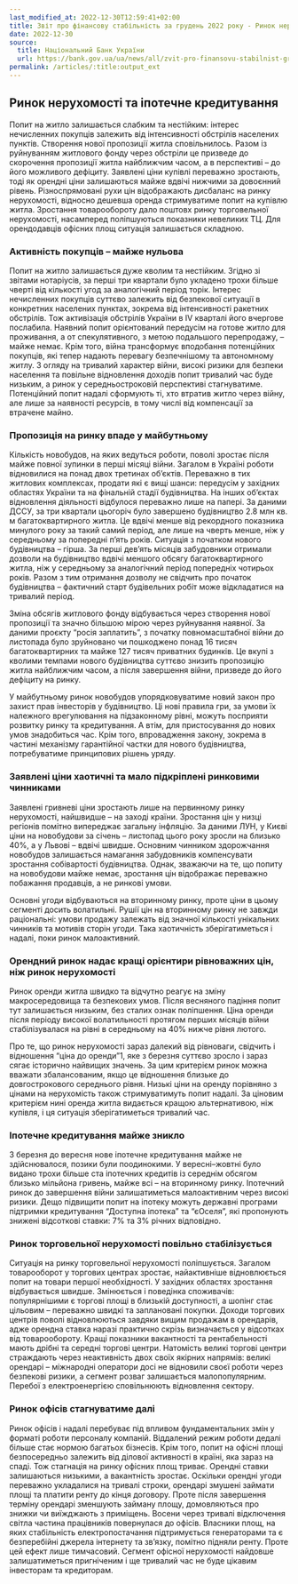 ```yaml
---
last_modified_at: 2022-12-30T12:59:41+02:00
title: Звіт про фінансову стабільність за грудень 2022 року - Ринок нерухомості та іпотечне кредитування
date: 2022-12-30
source:
  title: Національний Банк України
  url: https://bank.gov.ua/ua/news/all/zvit-pro-finansovu-stabilnist-gruden-2022-roku
permalink: /articles/:title:output_ext
---
```


## Ринок нерухомості та іпотечне кредитування

Попит на житло залишається слабким та нестійким: інтерес нечисленних покупців залежить від інтенсивності обстрілів населених пунктів. Створення нової пропозиції житла сповільнилось. Разом із руйнуванням житлового фонду через обстріли це призведе до скорочення пропозиції житла найближчим часом, а в перспективі – до його можливого дефіциту. Заявлені ціни купівлі переважно зростають, тоді як орендні ціни залишаються майже вдвічі нижчими за
довоєнний рівень. Різноспрямовані рухи цін відображають дисбаланс на ринку нерухомості, відносно дешевша оренда стримуватиме попит на купівлю житла. Зростання товарообороту дало поштовх ринку торговельної нерухомості, насамперед поліпшуються показники невеликих ТЦ. Для орендодавців офісних площ ситуація залишається складною.

### Активність покупців – майже нульова

Попит на житло залишається дуже кволим та нестійким. Згідно зі звітами нотаріусів, за перші три квартали було укладено трохи більше чверті від кількості угод за аналогічний період торік. Інтерес нечисленних покупців суттєво залежить від безпекової ситуації в конкретних населених пунктах, зокрема від інтенсивності ракетних обстрілів. Тож активізація обстрілів України в IV кварталі його вчергове послабила. Наявний попит орієнтований передусім на готове житло для проживання, а от спекулятивного, з метою подальшого перепродажу, – майже немає. Крім того, війна трансформує вподобання потенційних покупців, які тепер надають перевагу безпечнішому та автономному житлу. З огляду на тривалий характер війни, високі ризики для безпеки населення та повільне відновлення доходів попит тривалий час буде низьким, а ринок у середньостроковій перспективі стагнуватиме. Потенційний попит надалі сформують ті, хто втратив житло через війну, але лише за наявності ресурсів, в тому числі від компенсації за втрачене майно.

### Пропозиція на ринку впаде у майбутньому

Кількість новобудов, на яких ведуться роботи, поволі зростає після майже повної зупинки в перші місяці війни. Загалом в Україні роботи відновилися на понад двох третинах об’єктів. Переважно в тих житлових комплексах, продати які є вищі шанси: передусім у західних областях України та на фінальній стадії будівництва. На інших об’єктах відновлення діяльності відбулося переважно лише на папері. За даними ДССУ, за три квартали цьогоріч було завершено будівництво 2.8 млн кв. м багатоквартирного житла. Це вдвічі менше від рекордного показника минулого року за такий самий період, але лише на чверть менше, ніж у середньому за попередні п’ять років. Ситуація з початком нового будівництва – гірша. За перші дев’ять місяців забудовники отримали дозволи на будівництво вдвічі меншого обсягу багатоквартирного житла, ніж у середньому за аналогічний період попередніх чотирьох років. Разом з тим отримання дозволу не свідчить про початок будівництва – фактичний старт будівельних робіт може відкладатися на тривалий період.

Зміна обсягів житлового фонду відбувається через створення нової пропозиції та значно більшою мірою через руйнування наявної. За даними проєкту “росія заплатить”, з початку повномасштабної війни до листопада було зруйновано чи пошкоджено понад 16 тисяч багатоквартирних та майже 127 тисяч приватних будинків. Це вкупі з кволими темпами нового будівництва суттєво знизить пропозицію житла найближчим часом, а після завершення війни, призведе до його дефіциту на ринку.

У майбутньому ринок новобудов упорядковуватиме новий закон про захист прав інвесторів у будівництво. Ці нові правила гри, за умови їх належного врегулювання на підзаконному рівні, можуть посприяти розвитку ринку та кредитування. А втім, для пристосування до нових умов знадобиться час. Крім того, впровадження закону, зокрема в частині механізму гарантійної частки для нового будівництва, потребуватиме принципових рішень уряду.

### Заявлені ціни хаотичні та мало підкріплені ринковими чинниками

Заявлені гривневі ціни зростають лише на первинному ринку нерухомості, найшвидше – на заході країни. Зростання цін у низці регіонів помітно випереджає загальну інфляцію. За даними ЛУН, у Києві ціни на новобудови за січень – листопад цього року зросли на близько 40%, а у Львові – вдвічі швидше. Основним чинником здорожчання новобудов залишається намагання забудовників компенсувати зростання собівартості будівництва. Однак, зважаючи на те, що попиту на новобудови майже немає, зростання цін відображає переважно побажання продавців, а не ринкові умови.

Основні угоди відбуваються на вторинному ринку, проте ціни в цьому сегменті досить волатильні. Рушії цін на вторинному ринку не завжди раціональні: умови продажу залежать від значної кількості унікальних чинників та мотивів сторін угоди. Така хаотичність зберігатиметься і надалі, поки ринок малоактивний.

### Орендний ринок надає кращі орієнтири рівноважних цін, ніж ринок нерухомості

Ринок оренди житла швидко та відчутно реагує на зміну макросередовища та безпекових умов. Після весняного падіння попит тут залишається низьким, без сталих ознак поліпшення. Ціна оренди після періоду високої волатильності протягом перших місяців війни стабілізувалася на рівні в середньому на 40% нижче рівня лютого.

Про те, що ринок нерухомості зараз далекий від рівноваги, свідчить і відношення “ціна до оренди”1, яке з березня суттєво зросло і зараз сягає історично найвищих значень. За цим критерієм ринок можна вважати збалансованим, якщо це відношення близьке до довгострокового середнього рівня. Низькі ціни на оренду порівняно з цінами на нерухомість також стримуватимуть попит надалі. За ціновим критерієм нині оренда житла видається кращою альтернативою, ніж купівля, і ця ситуація зберігатиметься тривалий час.

### Іпотечне кредитування майже зникло

З березня до вересня нове іпотечне кредитування майже не здійснювалося, позики були поодинокими. У вересні–жовтні було видано трохи більше ста іпотечних кредитів із середнім обсягом близько мільйона гривень, майже всі – на вторинному ринку. Іпотечний ринок до завершення війни залишатиметься малоактивним через високі ризики. Дещо підвищити попит на іпотеку можуть державні програми підтримки кредитування “Доступна іпотека” та “єОселя”, які пропонують знижені відсоткові ставки: 7% та 3% річних відповідно.

### Ринок торговельної нерухомості повільно стабілізується

Ситуація на ринку торговельної нерухомості поліпшується. Загалом товарооборот у торгових центрах зростає, найактивніше відновлюється попит на товари першої необхідності. У західних областях зростання відбувається швидше. Змінюється і поведінка споживачів: популярнішими є торгові площі в близькій доступності, а шопінг стає цільовим – переважно швидкі та заплановані покупки. Доходи торгових центрів поволі відновлюються завдяки вищим продажам в орендарів, адже орендна ставка наразі практично скрізь визначається у відсотках від товарообороту. Кращі показники вакантності та рентабельності мають дрібні та середні торгові центри. Натомість великі торгові центри страждають через неактивність двох своїх якірних напрямів: великі орендарі – міжнародні оператори досі не відновили своєї роботи через безпекові ризики, а сегмент розваг залишається малопопулярним. Перебої з електроенергією сповільнюють відновлення сектору.

### Ринок офісів стагнуватиме далі

Ринок офісів і надалі перебуває під впливом фундаментальних змін у форматі роботи персоналу компаній. Віддалений режим роботи дедалі більше стає нормою багатьох бізнесів. Крім того, попит на офісні площі безпосередньо залежить від ділової активності в країні, яка зараз на спаді. Тож стагнація на ринку офісних площ триває. Орендні ставки залишаються низькими, а вакантність зростає. Оскільки орендні угоди переважно укладалися на тривалі строки, орендарі змушені займати площі та платити ренту до кінця договору. Проте після завершення терміну орендарі зменшують займану площу, домовляються про знижки чи виїжджають з приміщень. Восени через тривалі відключення світла частина працівників повернулася до офісів. Власники площ, на яких стабільність електропостачання підтримується генераторами та є безперебійні джерела інтернету та зв’язку, помітно підняли ренту. Проте цей ефект лише тимчасовий. Сегмент офісної нерухомості найдовше залишатиметься пригніченим і ще тривалий час не буде цікавим інвесторам та кредиторам.

